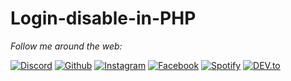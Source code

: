 # Login-disable-in-PHP


<i>Follow me around the web:</i><br>


<a href="https://discord.gg/MM4Phpn4ja"><img src="https://img.shields.io/static/v1?logo=discord&label=&message=Discord&color=36393f&style=flat-square" alt="Discord"></a>
[![Github](https://img.shields.io/badge/-Github-000?style=flat&logo=Github&logoColor=white)](https://github.com/jhonniel)
<a href="https://www.instagram.com/jhanniel_jry/" target="_blank"><img src="https://img.shields.io/badge/Instagram-%23E4405F.svg?&style=flat-square&logo=instagram&logoColor=white" alt="Instagram"></a>
<a href="https://www.facebook.com/contactmejry" target="_blank"><img src="https://img.shields.io/badge/Facebook-%231877F2.svg?&style=flat-square&logo=facebook&logoColor=white" alt="Facebook"></a>
<a href="https://open.spotify.com/user/4xsrtauclcip8cf8fufvfe0d7" target="_blank"><img src="https://img.shields.io/badge/Spotify-%231ED760.svg?&style=flat-square&logo=spotify&logoColor=white" alt="Spotify"></a>
<a href="https://devjry.web.app/" target="_blank"><img src="https://img.shields.io/badge/DEV-%230A0A0A.svg?&style=flat-square&logo=DEV.to&logoColor=white" alt="DEV.to"></a>
